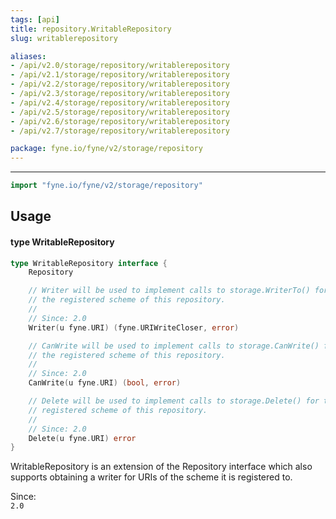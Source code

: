 ```yaml
---
tags: [api]
title: repository.WritableRepository
slug: writablerepository

aliases:
- /api/v2.0/storage/repository/writablerepository
- /api/v2.1/storage/repository/writablerepository
- /api/v2.2/storage/repository/writablerepository
- /api/v2.3/storage/repository/writablerepository
- /api/v2.4/storage/repository/writablerepository
- /api/v2.5/storage/repository/writablerepository
- /api/v2.6/storage/repository/writablerepository
- /api/v2.7/storage/repository/writablerepository

package: fyne.io/fyne/v2/storage/repository
---
```



---
```go
import "fyne.io/fyne/v2/storage/repository"
```

## Usage

#### type WritableRepository

```go
type WritableRepository interface {
	Repository

	// Writer will be used to implement calls to storage.WriterTo() for
	// the registered scheme of this repository.
	//
	// Since: 2.0
	Writer(u fyne.URI) (fyne.URIWriteCloser, error)

	// CanWrite will be used to implement calls to storage.CanWrite() for
	// the registered scheme of this repository.
	//
	// Since: 2.0
	CanWrite(u fyne.URI) (bool, error)

	// Delete will be used to implement calls to storage.Delete() for the
	// registered scheme of this repository.
	//
	// Since: 2.0
	Delete(u fyne.URI) error
}
```

WritableRepository is an extension of the Repository interface which also supports obtaining a writer for URIs of the scheme it is registered to.


<div class="since">Since: <code>
2.0</code></div>

